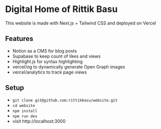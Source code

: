 # Digital Home of Rittik Basu

This website is made with Next.js + Tailwind CSS and deployed on Vercel

## Features

- Notion as a CMS for blog posts
- Supabase to keep count of likes and views
- Highlight.js for syntax highlighting
- vercel/og to dynamically generate Open Graph images
- vercel/analytics to track page views

## Setup

- `git clone git@github.com:rittikbasu/website.git`
- `cd website`
- `npm install`
- `npm run dev`
- visit http://localhost:3000
